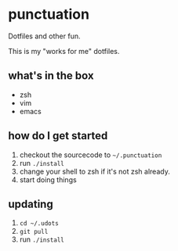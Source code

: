 # punctuation
Dotfiles and other fun.

This is my "works for me" dotfiles.

## what's in the box
* zsh
* vim
* emacs


## how do I get started
1. checkout the sourcecode to `~/.punctuation`
3. run `./install`
4. change your shell to zsh if it's not zsh already.
5. start doing things

## updating
1. `cd ~/.udots`
1. `git pull`
2. run `./install`
